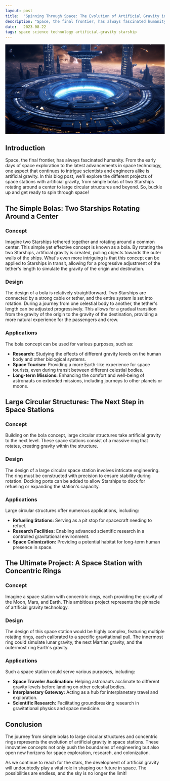 ```yaml
---
layout: post
title:  "Spinning Through Space: The Evolution of Artificial Gravity in Space Stations"
description: "Space, the final frontier, has always fascinated humanity. From the early days of space exploration to the latest advancements in space technology, one aspect that continues to intrigue scientists and engineers alike is artificial gravity. In this blog post, we'll explore the different projects of space stations with artificial gravity, from simple bolas of two Starships rotating around a center to large circular structures and beyond. So, buckle up and get ready to spin through space!"
date:   2023-08-22
tags: space science technology artificial-gravity starship
---
```


![A rotating, futuristic space station](/assets/artificial-gravity.png)

## Introduction

Space, the final frontier, has always fascinated humanity. From the early days of space exploration to the latest advancements in space technology, one aspect that continues to intrigue scientists and engineers alike is artificial gravity. In this blog post, we'll explore the different projects of space stations with artificial gravity, from simple bolas of two Starships rotating around a center to large circular structures and beyond. So, buckle up and get ready to spin through space!

## The Simple Bolas: Two Starships Rotating Around a Center

### Concept

Imagine two Starships tethered together and rotating around a common center. This simple yet effective concept is known as a bola. By rotating the two Starships, artificial gravity is created, pulling objects towards the outer walls of the ships. What's even more intriguing is that this concept can be applied to Starships in transit, allowing for a progressive adjustment of the tether's length to simulate the gravity of the origin and destination.

### Design

The design of a bola is relatively straightforward. Two Starships are connected by a strong cable or tether, and the entire system is set into rotation. During a journey from one celestial body to another, the tether's length can be adjusted progressively. This allows for a gradual transition from the gravity of the origin to the gravity of the destination, providing a more natural experience for the passengers and crew.

### Applications

The bola concept can be used for various purposes, such as:

- **Research:** Studying the effects of different gravity levels on the human body and other biological systems.
- **Space Tourism:** Providing a more Earth-like experience for space tourists, even during transit between different celestial bodies.
- **Long-term Missions:** Enhancing the comfort and well-being of astronauts on extended missions, including journeys to other planets or moons.

## Large Circular Structures: The Next Step in Space Stations

### Concept

Building on the bola concept, large circular structures take artificial gravity to the next level. These space stations consist of a massive ring that rotates, creating gravity within the structure.

### Design

The design of a large circular space station involves intricate engineering. The ring must be constructed with precision to ensure stability during rotation. Docking ports can be added to allow Starships to dock for refueling or expanding the station's capacity.

### Applications

Large circular structures offer numerous applications, including:

- **Refueling Stations:** Serving as a pit stop for spacecraft needing to refuel.
- **Research Facilities:** Enabling advanced scientific research in a controlled gravitational environment.
- **Space Colonization:** Providing a potential habitat for long-term human presence in space.

## The Ultimate Project: A Space Station with Concentric Rings

### Concept

Imagine a space station with concentric rings, each providing the gravity of the Moon, Mars, and Earth. This ambitious project represents the pinnacle of artificial gravity technology.

### Design

The design of this space station would be highly complex, featuring multiple rotating rings, each calibrated to a specific gravitational pull. The innermost ring could simulate lunar gravity, the next Martian gravity, and the outermost ring Earth's gravity.

### Applications

Such a space station could serve various purposes, including:

- **Space Traveler Acclimation:** Helping astronauts acclimate to different gravity levels before landing on other celestial bodies.
- **Interplanetary Gateway:** Acting as a hub for interplanetary travel and exploration.
- **Scientific Research:** Facilitating groundbreaking research in gravitational physics and space medicine.

## Conclusion

The journey from simple bolas to large circular structures and concentric rings represents the evolution of artificial gravity in space stations. These innovative concepts not only push the boundaries of engineering but also open new horizons for space exploration, research, and colonization.

As we continue to reach for the stars, the development of artificial gravity will undoubtedly play a vital role in shaping our future in space. The possibilities are endless, and the sky is no longer the limit!
